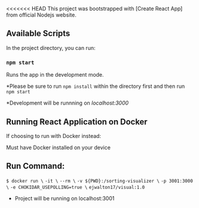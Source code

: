 <<<<<<< HEAD
This project was bootstrapped with [Create React App] from official Nodejs website.

## Available Scripts

In the project directory, you can run:

### `npm start`

Runs the app in the development mode.<br />

*Please be sure to run `npm install` within the directory first and then run `npm start`

*Development will be runnning on *localhost:3000*

## Running React Application on Docker 

If choosing to run with Docker instead:

Must have Docker installed on your device

## Run Command:

`$ docker run \`
     `-it \`
     `--rm \`
     `-v ${PWD}:/sorting-visualizer \`
     `-p 3001:3000 \`
     `-e CHOKIDAR_USEPOLLING=true \`
     `ejwalton17/visual:1.0`

* Project will be running on localhost:3001 
